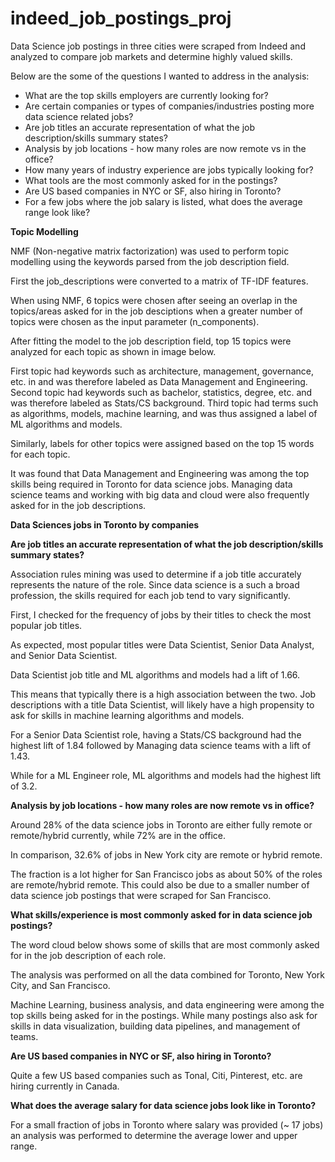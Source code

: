 # indeed_job_postings_proj
Data Science job postings in three cities were scraped from Indeed and analyzed to compare job markets and determine highly valued skills.

Below are the some of the questions I wanted to address in the analysis:
- What are the top skills employers are currently looking for?
- Are certain companies or types of companies/industries posting more data science related jobs?
- Are job titles an accurate representation of what the job description/skills summary states?
- Analysis by job locations - how many roles are now remote vs in the office?
- How many years of industry experience are jobs typically looking for?
- What tools are the most commonly asked for in the postings?
- Are US based companies in NYC or SF, also hiring in Toronto?
- For a few jobs where the job salary is listed, what does the average range look like? 


<b>Topic Modelling</b>

NMF (Non-negative matrix factorization) was used to perform topic modelling using the keywords parsed from the job description field.

First the job_descriptions were converted to a matrix of TF-IDF features. 

When using NMF, 6 topics were chosen after seeing an overlap in the topics/areas asked for in the job desciptions when a greater number of topics were chosen as the input parameter (n_components).

After fitting the model to the job description field, top 15 topics were analyzed for each topic as shown in image below.

First topic had keywords such as architecture, management, governance, etc. in and was therefore labeled as Data Management and Engineering.
Second topic had keywords such as bachelor, statistics, degree, etc. and was therefore labeled as Stats/CS background.
Third topic had terms such as algorithms, models, machine learning, and was thus assigned a label of ML algorithms and models.

Similarly, labels for other topics were assigned based on the top 15 words for each topic.


It was found that Data Management and Engineering was among the top skills being required in Toronto for data science jobs. Managing data science teams and working 
with big data and cloud were also frequently asked for in the job descriptions.


<b>Data Sciences jobs in Toronto by companies</b>


<b>Are job titles an accurate representation of what the job description/skills summary states?</b>

Association rules mining was used to determine if a job title accurately represents the nature of the role. Since data science is a such a broad profession, the skills 
required for each job tend to vary significantly.

First, I checked for the frequency of jobs by their titles to check the most popular job titles. 

As expected, most popular titles were Data Scientist, Senior Data Analyst, and Senior Data Scientist.

Data Scientist job title and ML algorithms and models had a lift of 1.66. 

This means that typically there is a high association between the two. Job descriptions with a title Data Scientist,  will likely have a high propensity to ask for skills in machine learning algorithms and models.

For a Senior Data Scientist role, having a Stats/CS background had the highest lift of 1.84 followed by Managing data science teams with a lift of 1.43.

While for a ML Engineer role, ML algorithms and models had the highest lift of 3.2. 


<b>Analysis by job locations - how many roles are now remote vs in office?</b>

Around 28% of the data science jobs in Toronto are either fully remote or remote/hybrid currently, while 72% are in the office.

In comparison, 32.6% of jobs in New York city are remote or hybrid remote.

The fraction is a lot higher for San Francisco jobs as about 50% of the roles are remote/hybrid remote. This could also be due to a smaller number of data science job postings that were scraped for San Francisco.


<b>What skills/experience is most commonly asked for in data science job postings?</b>

The word cloud below shows some of skills that are most commonly asked for in the job description of each role.

The analysis was performed on all the data combined for Toronto, New York City, and San Francisco. 

Machine Learning, business analysis, and data engineering were among the top skills being asked for in the postings. While many postings also ask for skills in data 
visualization, building data pipelines, and management of teams.


<b>Are US based companies in NYC or SF, also hiring in Toronto?</b>

Quite a few US based companies such as Tonal, Citi, Pinterest, etc. are hiring currently in Canada.


<b>What does the average salary for data science jobs look like in Toronto?</b>

For a small fraction of jobs in Toronto where salary was provided (~ 17 jobs) an analysis was performed to determine the average lower and upper range.


